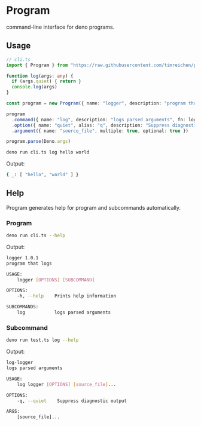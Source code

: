 # Program

command-line interface for deno programs.

## Usage
```ts
// cli.ts
import { Program } from "https://raw.githubusercontent.com/timreichen/program/master/mod.ts"

function log(args: any) {
  if (args.quiet) { return }
  console.log(args)
}

const program = new Program({ name: "logger", description: "program that logs", version: "1.0.1" })

program
  .command({ name: "log", description: "logs parsed arguments", fn: log })
  .option({ name: "quiet", alias: "q", description: "Suppress diagnostic output" })
  .argument({ name: "source_file", multiple: true, optional: true })

program.parse(Deno.args)

```
```sh
deno run cli.ts log hello world
```
Output:
```sh
{ _: [ "hello", "world" ] }
```

## Help
Program generates help for program and subcommands automatically.

### Program

```sh
deno run cli.ts --help
```
Output:
```sh
logger 1.0.1
program that logs

USAGE:
    logger [OPTIONS] [SUBCOMMAND]

OPTIONS:
    -h, --help    Prints help information

SUBCOMMANDS:
    log           logs parsed arguments  
```

### Subcommand
```sh
deno run test.ts log --help
```
Output:
```sh
log-logger
logs parsed arguments

USAGE:
    log logger [OPTIONS] [source_file]...

OPTIONS:
    -q, --quiet    Suppress diagnostic output

ARGS:
    [source_file]...   
```


